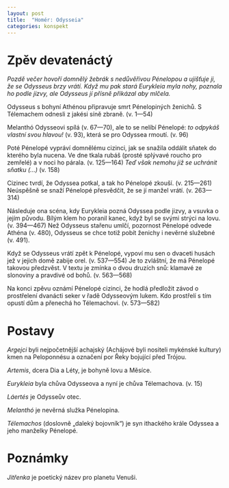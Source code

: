 ```yaml
---
layout: post
title:  "Homér: Odysseia"
categories: konspekt
---
```

# Zpěv devatenáctý

*Pozdě večer hovoří domnělý žebrák s nedůvěřivou Pénelopou a ujišťuje ji, že se Odysseus brzy vrátí. Když mu pak stará Eurykleia myla nohy, poznala ho podle jizvy, ale Odysseus jí přísně přikázal aby mlčela.*

Odysseus s bohyní Athénou připravuje smrt Pénelopiných ženichů. S Télemachem odnesli z jakési síně zbraně. (v. 1—54)

Melanthó Odysseovi spílá (v. 67—70), ale to se nelíbí Pénelopé: *to odpykáš vlastní svou hlavou!* (v. 93), která se pro Odyssea rmoutí. (v. 96)

Poté Pénelopé vypráví domnělému cizinci, jak se snažila oddálit sňatek do kterého byla nucena. Ve dne tkala rubáš (prosté splývavé roucho pro zemřelé) a v noci ho párala. (v. 125—164) *Teď však nemohu již se uchránit sňatku (...)* (v. 158)

Cizinec tvrdí, že Odyssea potkal, a tak ho Pénelopé zkouší. (v. 215—261) Neúspěšně se snaží Pénelopé přesvědčit, že se jí manžel vrátí. (v. 263—314)

Následuje ona scéna, kdy Eurykleia pozná Odyssea podle jizvy, a vsuvka o jejím původu. Bílým klem ho poranil kanec, když byl se svými strýci na lovu. (v. 394—467) Než Odysseus stařenu umlčí, pozornost Pénelopé odvede Athéna (v. 480), Odysseus se chce totiž pobít ženichy i nevěrné služebné (v. 491).

Když se Odysseus vrátí zpět k Pénelopé, vypoví mu sen o dvaceti husách jež v jejich domě zabije orel. (v. 537—554) Je to zvláštní, že má Pénelopé takovou předzvěst. V textu je zmínka o dvou druzích snů: klamavé ze slonoviny a pravdivé od bohů. (v. 563—568)

Na konci zpěvu oznámí Pénelopé cizinci, že hodlá předložit závod o prostřelení dvanácti seker v řadě Odysseovým lukem. Kdo prostřelí s tím opustí dům a přenechá ho Télemachovi. (v. 573—582)

# Postavy

*Argejci* byli nejpočetnější achajský (Achájové byli nositeli mykénské kultury) kmen na Peloponnésu a označení por Řeky bojující před Trójou.

*Artemis*, dcera Dia a Léty, je bohyně lovu a Měsíce.

*Eurykleia* byla chůva Odysseova a nyní je chůva Télemachova. (v. 15)

*Láertés* je Odysseův otec. 

*Melanthó* je nevěrná služka Pénelopina.

*Télemachos* (doslovně „daleký bojovník“) je syn ithackého krále Odyssea a jeho manželky Pénelopé. 

# Poznámky

*Jitřenka* je poetický název pro planetu Venuši.
